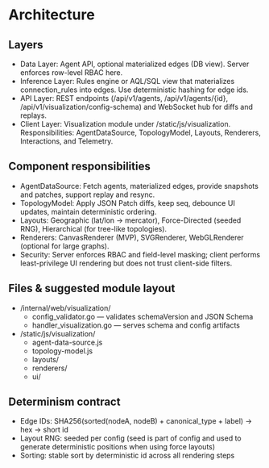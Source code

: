 # Architecture

## Layers

- Data Layer: Agent API, optional materialized edges (DB view). Server enforces row-level RBAC here.
- Inference Layer: Rules engine or AQL/SQL view that materializes connection_rules into edges. Use deterministic hashing for edge ids.
- API Layer: REST endpoints (/api/v1/agents, /api/v1/agents/{id}, /api/v1/visualization/config-schema) and WebSocket hub for diffs and replays.
- Client Layer: Visualization module under /static/js/visualization. Responsibilities: AgentDataSource, TopologyModel, Layouts, Renderers, Interactions, and Telemetry.

## Component responsibilities

- AgentDataSource: Fetch agents, materialized edges, provide snapshots and patches, support replay and resync.
- TopologyModel: Apply JSON Patch diffs, keep seq, debounce UI updates, maintain deterministic ordering.
- Layouts: Geographic (lat/lon -> mercator), Force-Directed (seeded RNG), Hierarchical (for tree-like topologies).
- Renderers: CanvasRenderer (MVP), SVGRenderer, WebGLRenderer (optional for large graphs).
- Security: Server enforces RBAC and field-level masking; client performs least-privilege UI rendering but does not trust client-side filters.

## Files & suggested module layout

- /internal/web/visualization/
  - config_validator.go — validates schemaVersion and JSON Schema
  - handler_visualization.go — serves schema and config artifacts
- /static/js/visualization/
  - agent-data-source.js
  - topology-model.js
  - layouts/
  - renderers/
  - ui/

## Determinism contract

- Edge IDs: SHA256(sorted(nodeA, nodeB) + canonical_type + label) -> hex -> short id
- Layout RNG: seeded per config (seed is part of config and used to generate deterministic positions when using force layouts)
- Sorting: stable sort by deterministic id across all rendering steps

